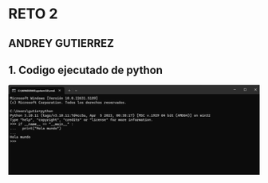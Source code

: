 #  RETO 2
## ANDREY GUTIERREZ 
## 1. Codigo ejecutado de python
![imagen ALT](https://github.com/Andreymillos/solo-millos/blob/4a11a4bf981297a4ea60d775178b753c30432ffb/Captura%20de%20pantalla%202025-04-22%20100230.png)
